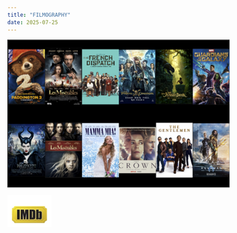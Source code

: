 ```yaml
---
title: "FILMOGRAPHY"
date: 2025-07-25
---
```


<!-- Filmography コラージュ画像 -->
<img src="./images/filmography_tmp.png" alt="Filmography Collage" width="700">

<!-- IMDb ロゴ（リンク付き） -->
<p>
  <a href="https://www.imdb.com/name/nm2503091/" target="_blank">
    <img src="./images/imdb-iphone-main1.jpg" alt="IMDb Profile" width="100">
  </a>
</p>
